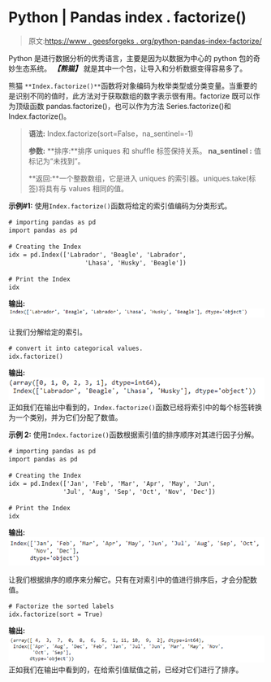 # Python | Pandas index . factorize()

> 原文:[https://www . geesforgeks . org/python-pandas-index-factorize/](https://www.geeksforgeeks.org/python-pandas-index-factorize/)

Python 是进行数据分析的优秀语言，主要是因为以数据为中心的 python 包的奇妙生态系统。 ***【熊猫】*** 就是其中一个包，让导入和分析数据变得容易多了。

熊猫 `**Index.factorize()**`函数将对象编码为枚举类型或分类变量。当重要的是识别不同的值时，此方法对于获取数组的数字表示很有用。factorize 既可以作为顶级函数 pandas.factorize()，也可以作为方法 Series.factorize()和 Index.factorize()。

> **语法:** Index.factorize(sort=False，na_sentinel=-1)
> 
> **参数:**
> **排序:**排序 uniques 和 shuffle 标签保持关系。
> **na_sentinel :** 值标记为“未找到”。
> 
> **返回:**一个整数数组，它是进入 uniques 的索引器。uniques.take(标签)将具有与 values 相同的值。

**示例#1:** 使用`Index.factorize()`函数将给定的索引值编码为分类形式。

```
# importing pandas as pd
import pandas as pd

# Creating the Index
idx = pd.Index(['Labrador', 'Beagle', 'Labrador',
                     'Lhasa', 'Husky', 'Beagle'])

# Print the Index
idx
```

**输出:**
![](img/a17dcb8df4399b450d7ce6cf202b3e75.png)

让我们分解给定的索引。

```
# convert it into categorical values.
idx.factorize()
```

**输出:**
![](img/93fcd793a6dee4c7ada1d60e2675ee23.png)
正如我们在输出中看到的，`Index.factorize()`函数已经将索引中的每个标签转换为一个类别，并为它们分配了数值。

**示例 2:** 使用`Index.factorize()`函数根据索引值的排序顺序对其进行因子分解。

```
# importing pandas as pd
import pandas as pd

# Creating the Index
idx = pd.Index(['Jan', 'Feb', 'Mar', 'Apr', 'May', 'Jun',
               'Jul', 'Aug', 'Sep', 'Oct', 'Nov', 'Dec'])

# Print the Index
idx
```

**输出:**
![](img/8230f984c328275c12578196b2fcb367.png)

让我们根据排序的顺序来分解它。只有在对索引中的值进行排序后，才会分配数值。

```
# Factorize the sorted labels
idx.factorize(sort = True)
```

**输出:**
![](img/4e2e777d12906769aa08b9519279b9f5.png)
正如我们在输出中看到的，在给索引值赋值之前，已经对它们进行了排序。